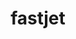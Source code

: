 ---
title: "fastjet"
layout: cache
categories: [package, develop]
meta: {"versions": ["3.4.2"], "compilers": ["gcc@=11.4.0"], "oss": ["ubuntu22.04"], "platforms": ["linux"], "targets": ["x86_64_v3"], "stacks": ["hep", "root"], "num_specs": 3, "num_specs_by_stack": {"hep": 3, "root": 3}}
spec_details: [{"hash": "64m7utqqg2qxygtxk6attrf7dyqzeam3", "compiler": "gcc@=11.4.0", "versions": ["3.4.2"], "os": "ubuntu22.04", "platform": "linux", "target": "x86_64_v3", "variants": ["~atlas", "~auto-ptr", "build_system=autotools", "cxxstd=11", "plugins=cxx", "+shared", "thread-safety=limited"], "stacks": ["hep", "root"], "size": "-", "tarball": "https://binaries.spack.io/develop/build_cache/linux-ubuntu22.04-x86_64_v3/gcc-11.4.0/fastjet-3.4.2/linux-ubuntu22.04-x86_64_v3-gcc-11.4.0-fastjet-3.4.2-64m7utqqg2qxygtxk6attrf7dyqzeam3.spack"}, {"hash": "7fu325azckeiympo2lc5ozrsxmxrr67o", "compiler": "gcc@=11.4.0", "versions": ["3.4.2"], "os": "ubuntu22.04", "platform": "linux", "target": "x86_64_v3", "variants": ["~atlas", "~auto-ptr", "build_system=autotools", "cxxstd=11", "plugins=cxx", "+shared", "thread-safety=limited"], "stacks": ["hep", "root"], "size": "-", "tarball": "https://binaries.spack.io/develop/build_cache/linux-ubuntu22.04-x86_64_v3/gcc-11.4.0/fastjet-3.4.2/linux-ubuntu22.04-x86_64_v3-gcc-11.4.0-fastjet-3.4.2-7fu325azckeiympo2lc5ozrsxmxrr67o.spack"}, {"hash": "c7oyvinspbehr3vnimtrm7byqh7cq6aq", "compiler": "gcc@=11.4.0", "versions": ["3.4.2"], "os": "ubuntu22.04", "platform": "linux", "target": "x86_64_v3", "variants": ["~atlas", "~auto-ptr", "build_system=autotools", "cxxstd=11", "plugins=cxx", "+shared", "thread-safety=limited"], "stacks": ["hep", "root"], "size": "-", "tarball": "https://binaries.spack.io/develop/build_cache/linux-ubuntu22.04-x86_64_v3/gcc-11.4.0/fastjet-3.4.2/linux-ubuntu22.04-x86_64_v3-gcc-11.4.0-fastjet-3.4.2-c7oyvinspbehr3vnimtrm7byqh7cq6aq.spack"}]
---